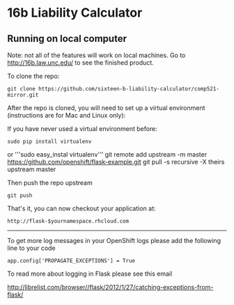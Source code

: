 16b Liability Calculator
==================


Running on local computer
----------------------------

Note: not all of the features will work on local machines. Go to http://16b.law.unc.edu/ to see the finished product.

To clone the repo:

    git clone https://github.com/sixteen-b-liability-calculator/comp521-mirror.git

After the repo is cloned, you will need to set up a virtual environment (instructions are for Mac and Linux only):

If you have never used a virtual environment before:

    sudo pip install virtualenv
or 
    '''sudo easy_instal virtualenv'''
    git remote add upstream -m master https://github.com/openshift/flask-example.git
    git pull -s recursive -X theirs upstream master
    
Then push the repo upstream

    git push

That's it, you can now checkout your application at:

    http://flask-$yournamespace.rhcloud.com

------------------------------

To get more log messages in your OpenShift logs please add the following line to your code

    app.config['PROPAGATE_EXCEPTIONS'] = True

To read more about logging in Flask please see this email

http://librelist.com/browser//flask/2012/1/27/catching-exceptions-from-flask/
